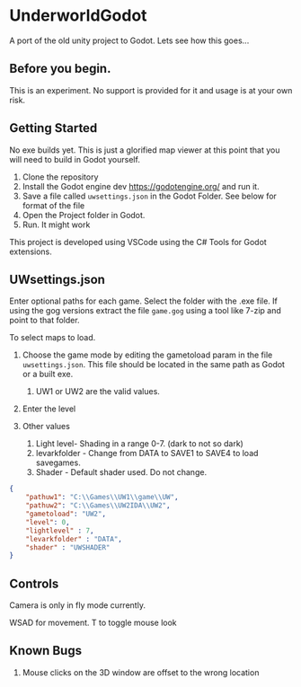 # UnderworldGodot

A port of the old unity project to Godot. Lets see how this goes...

## Before you begin.
This is an experiment. No support is provided for it and usage is at your own risk.

## Getting Started

No exe builds yet. This is just a glorified map viewer at this point that you will need to build in Godot yourself.

1. Clone the repository
2. Install the Godot engine dev  https://godotengine.org/ and run it.
3. Save a file called ``uwsettings.json`` in the Godot Folder. See below for format of the file
4. Open the Project folder in Godot.
5. Run. It might work


This project is developed using VSCode using the C# Tools for Godot extensions.


## UWsettings.json

Enter optional paths for each game. Select the folder with the .exe file.
If using the gog versions extract the file ``game.gog`` using a tool like 7-zip and point to that folder.

To select maps to load.
1. Choose the game mode by editing the gametoload param in the file ``uwsettings.json``. This file should be located in the same path as Godot or a built exe.
   
   1. UW1 or UW2 are the valid values.
2. Enter the level
3. Other values
   1. Light level- Shading in a range 0-7. (dark to not so dark)
   2. levarkfolder - Change from DATA to SAVE1 to SAVE4 to load savegames.
   3. Shader - Default shader used. Do not change.

```json
{
    "pathuw1": "C:\\Games\\UW1\\game\\UW",
    "pathuw2": "C:\\Games\\UW2IDA\\UW2",
    "gametoload": "UW2",
    "level": 0,
    "lightlevel" : 7,
    "levarkfolder" : "DATA",
    "shader" : "UWSHADER"
}
```


## Controls
Camera is only in fly mode currently.

WSAD for movement.
T to toggle mouse look

## Known Bugs

1. Mouse clicks on the 3D window are offset to the wrong location